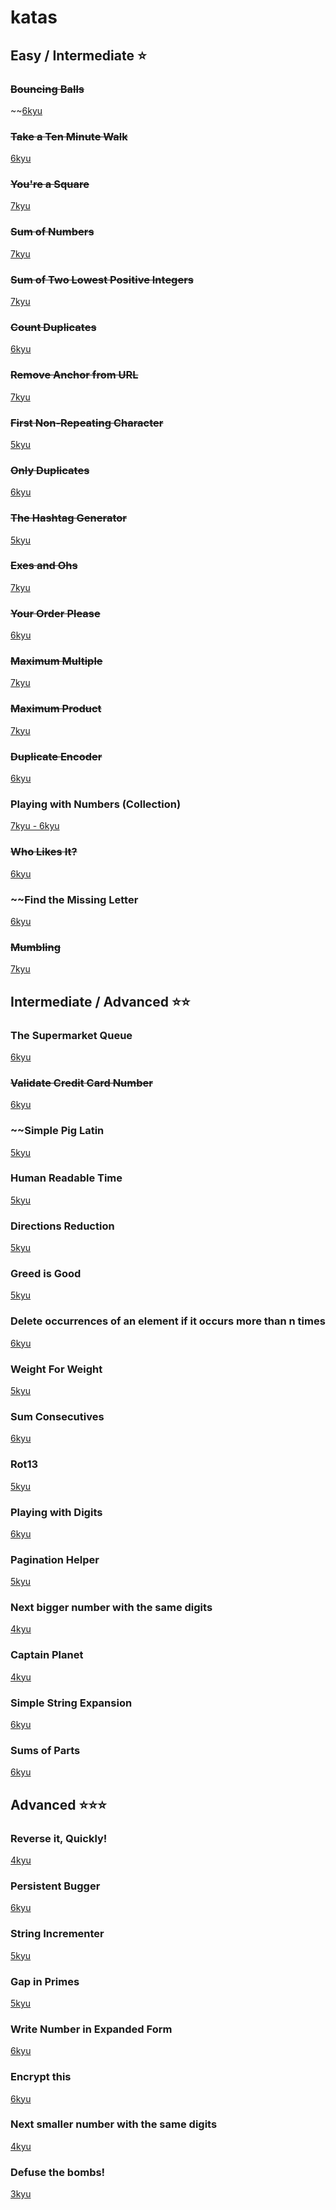 # katas

## Easy / Intermediate ⭐️

### ~~Bouncing Balls~~
~~[6kyu](https://www.codewars.com/kata/5544c7a5cb454edb3c000047/solutions/javascript)

### ~~Take a Ten Minute Walk~~
[6kyu](https://www.codewars.com/kata/take-a-ten-minute-walk/train/javascript)

### ~~You're a Square~~

[7kyu](https://www.codewars.com/kata/youre-a-square/javascript)

### ~~Sum of Numbers~~

[7kyu](https://www.codewars.com/kata/beginner-series-number-3-sum-of-numbers/javascript)

### ~~Sum of Two Lowest Positive Integers~~

[7kyu](https://www.codewars.com/kata/sum-of-two-lowest-positive-integers/javascript)

### ~~Count Duplicates~~

[6kyu](https://www.codewars.com/kata/counting-duplicates/train/javascript)

### ~~Remove Anchor from URL~~

[7kyu](https://www.codewars.com/kata/remove-anchor-from-url/javascript)

### ~~First Non-Repeating Character~~

[5kyu](https://www.codewars.com/kata/first-non-repeating-character/javascript)

### ~~Only Duplicates~~

[6kyu](https://www.codewars.com/kata/only-duplicates/train/javascript)

### ~~The Hashtag Generator~~

[5kyu](https://www.codewars.com/kata/the-hashtag-generator/train/javascript)

### ~~Exes and Ohs~~

[7kyu](https://www.codewars.com/kata/exes-and-ohs/javascript)

### ~~Your Order Please~~

[6kyu](https://www.codewars.com/kata/your-order-please/train/javascript)

### ~~Maximum Multiple~~

[7kyu](https://www.codewars.com/kata/maximum-multiple/javascript)

### ~~Maximum Product~~

[7kyu](https://www.codewars.com/kata/maximum-product/javascript)

### ~~Duplicate Encoder~~

[6kyu](https://www.codewars.com/kata/duplicate-encoder/train/javascript)

### Playing with Numbers (Collection)

[7kyu - 6kyu](https://www.codewars.com/collections/playing-with-numbers)

### ~~Who Likes It?~~

[6kyu](https://www.codewars.com/kata/who-likes-it/train/javascript)

### ~~Find the Missing Letter

[6kyu](https://www.codewars.com/kata/find-the-missing-letter/train/javascript)

### ~~Mumbling~~

[7kyu](https://www.codewars.com/kata/mumbling/train/javascript)

<!--
/*
* INTERMEDIATE
*/
-->

## Intermediate / Advanced ⭐️⭐️

### The Supermarket Queue
[6kyu](https://www.codewars.com/kata/57b06f90e298a7b53d000a86/train/javascript)  

### ~~Validate Credit Card Number~~

[6kyu](https://www.codewars.com/kata/validate-credit-card-number/train/javascript)

### ~~Simple Pig Latin

[5kyu](https://www.codewars.com/kata/simple-pig-latin/train/javascript)

### Human Readable Time

[5kyu](https://www.codewars.com/kata/human-readable-time/train/javascript)

### Directions Reduction

[5kyu](https://www.codewars.com/kata/directions-reduction/javascript)

### Greed is Good

[5kyu](https://www.codewars.com/kata/greed-is-good/train/javascript)

### Delete occurrences of an element if it occurs more than n times

[6kyu](https://www.codewars.com/kata/delete-occurrences-of-an-element-if-it-occurs-more-than-n-times/train/javascript)

### Weight For Weight

[5kyu](https://www.codewars.com/kata/weight-for-weight/train/javascript)

### Sum Consecutives

[6kyu](https://www.codewars.com/kata/sum-consecutives/train/javascript)

### Rot13

[5kyu](https://www.codewars.com/kata/rot13-1/train/javascript)

### Playing with Digits

[6kyu](https://www.codewars.com/kata/playing-with-digits/train/javascript)

### Pagination Helper

[5kyu](https://www.codewars.com/kata/paginationhelper/train/javascript)

### Next bigger number with the same digits

[4kyu](https://www.codewars.com/kata/next-bigger-number-with-the-same-digits/train/javascript)

### Captain Planet

[4kyu](https://www.codewars.com/kata/80-s-kids-number-10-captain-planet/javascript)

### Simple String Expansion

[6kyu](https://www.codewars.com/kata/simple-simple-simple-string-expansion/javascript)

### Sums of Parts

[6kyu](https://www.codewars.com/kata/sums-of-parts/javascript)

## Advanced ⭐️⭐️⭐️

### Reverse it, Quickly!

[4kyu](https://www.codewars.com/kata/reverse-it-quickly/train/javascript)

### Persistent Bugger

[6kyu](https://www.codewars.com/kata/persistent-bugger/train/javascript)

### String Incrementer

[5kyu](https://www.codewars.com/kata/string-incrementer/train/javascript)

### Gap in Primes

[5kyu](https://www.codewars.com/kata/gap-in-primes/train/javascript)

### Write Number in Expanded Form

[6kyu](https://www.codewars.com/kata/write-number-in-expanded-form/train/javascript)

### Encrypt this

[6kyu](https://www.codewars.com/kata/encrypt-this/train/javascript)

### Next smaller number with the same digits

[4kyu](https://www.codewars.com/kata/next-smaller-number-with-the-same-digits/train/javascript)

### Defuse the bombs!

[3kyu](https://www.codewars.com/kata/54d558c72a5e542c0600060f/train/javascript)  
